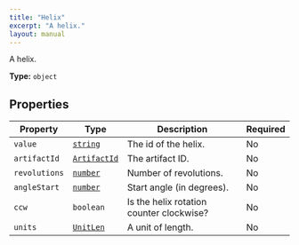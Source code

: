 ```yaml
---
title: "Helix"
excerpt: "A helix."
layout: manual
---
```


A helix.

**Type:** `object`





## Properties

| Property | Type | Description | Required |
|----------|------|-------------|----------|
| `value` |[`string`](/docs/kcl/types/string)| The id of the helix. | No |
| `artifactId` |[`ArtifactId`](/docs/kcl/types/ArtifactId)| The artifact ID. | No |
| `revolutions` |[`number`](/docs/kcl/types/number)| Number of revolutions. | No |
| `angleStart` |[`number`](/docs/kcl/types/number)| Start angle (in degrees). | No |
| `ccw` |`boolean`| Is the helix rotation counter clockwise? | No |
| `units` |[`UnitLen`](/docs/kcl/types/UnitLen)| A unit of length. | No |


